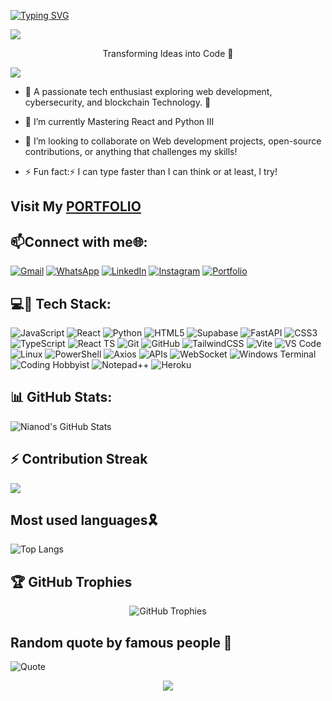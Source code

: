 [![Typing SVG](https://readme-typing-svg.herokuapp.com?font=sans-serif&weight=500&size=25&duration=4000&pause=000&background=023702F9&center=true&width=435&lines=Hello!+Am+Arnold;A+full-stack+developer;Call+me+API+Wizard%F0%9F%98%8E;Welcome+to+my+profile;Can+we+collaborate%3F)](https://git.io/typing-svg)

  <a><img src='https://i.imgur.com/LyHic3i.gif'/></a>
  <p align="center"> Transforming Ideas into Code 👑</p>
  <a><img src='https://i.imgur.com/LyHic3i.gif'/></a>


- 👀 A passionate tech enthusiast exploring web development, cybersecurity, and blockchain Technology. 🚀
  
- 🌱 I’m currently Mastering React and Python III
  
- 💞️ I’m looking to collaborate on Web development projects, open-source contributions, or anything that challenges my skills!
  
- ⚡ Fun fact:⚡ I can type faster than I can think or at least, I try!


 
## Visit My <a href="https://stack-by-arnold.vercel.app/"> PORTFOLIO </a>





<!---
nianod/nianod is a ✨ special ✨ repository because its `README.md` (this file) appears on your GitHub profile.
You can click the Preview link to take a look at your changes.
--->
 ## 📫Connect with me🌐:
[![Gmail](https://img.shields.io/badge/Gmail-D14836?style=for-the-badge&logo=gmail&logoColor=white)](mailto:arnoldkk422@gmail.com)
[![WhatsApp](https://img.shields.io/badge/WhatsApp-25D366?style=for-the-badge&logo=whatsapp&logoColor=white)](https://wa.link/ft2zsu)
[![LinkedIn](https://img.shields.io/badge/LinkedIn-0A66C2?style=for-the-badge&logo=linkedin&logoColor=white)](www.linkedin.com/in/arnold-wanza-b51654330)
[![Instagram](https://img.shields.io/badge/Instagram-%23E4405F.svg?style=for-the-badge&logo=instagram&logoColor=white)](https://www.instagram.com/ar_nold._/)
[![Portfolio](https://img.shields.io/badge/Portfolio-000000?style=for-the-badge&logo=About.me&logoColor=white)](https://stack-by-arnold.vercel.app/)



## 💻🧷 Tech Stack:
![JavaScript](https://img.shields.io/badge/JavaScript-F7DF1E?style=for-the-badge&logo=javascript&logoColor=black)
![React](https://img.shields.io/badge/React-20232A?style=for-the-badge&logo=react&logoColor=61DAFB)
![Python](https://img.shields.io/badge/Python-3776AB?style=for-the-badge&logo=python&logoColor=white)
![HTML5](https://img.shields.io/badge/HTML5-E34F26?style=for-the-badge&logo=html5&logoColor=white)
![Supabase](https://img.shields.io/badge/Supabase-3FCF8E?style=for-the-badge&logo=supabase&logoColor=white)
![FastAPI](https://img.shields.io/badge/FastAPI-005571?style=for-the-badge&logo=fastapi&logoColor=white)
![CSS3](https://img.shields.io/badge/CSS3-1572B6?style=for-the-badge&logo=css3&logoColor=white)
![TypeScript](https://img.shields.io/badge/TypeScript-3178C6?style=for-the-badge&logo=typescript&logoColor=white)
![React TS](https://img.shields.io/badge/React_TS-3178C6?style=for-the-badge&logo=react&logoColor=white)
![Git](https://img.shields.io/badge/Git-F05032?style=for-the-badge&logo=git&logoColor=white)
![GitHub](https://img.shields.io/badge/GitHub-181717?style=for-the-badge&logo=github&logoColor=white)
![TailwindCSS](https://img.shields.io/badge/TailwindCSS-%2338B2AC?style=for-the-badge&logo=tailwind-css&logoColor=white)
![Vite](https://img.shields.io/badge/Vite-646CFF?style=for-the-badge&logo=vite&logoColor=white)
![VS Code](https://img.shields.io/badge/VS%20Code-007ACC?style=for-the-badge&logo=visual-studio-code&logoColor=white)
![Linux](https://img.shields.io/badge/Linux-FCC624?style=for-the-badge&logo=linux&logoColor=black)
![PowerShell](https://img.shields.io/badge/PowerShell-5391FE?style=for-the-badge&logo=powershell&logoColor=white)
![Axios](https://img.shields.io/badge/Axios-5A29E4?style=for-the-badge&logo=axios&logoColor=white)
![APIs](https://img.shields.io/badge/APIs-005571?style=for-the-badge&logo=api&logoColor=white)
![WebSocket](https://img.shields.io/badge/WebSocket-4B8BBE?style=for-the-badge&logo=websocket&logoColor=white)
![Windows Terminal](https://img.shields.io/badge/Windows%20Terminal-4D4D4D?style=for-the-badge&logo=windows-terminal&logoColor=white)
![Coding Hobbyist](https://img.shields.io/badge/-Coding%20Hobbyist-green?style=for-the-badge)
![Notepad++](https://img.shields.io/badge/Notepad++-90E59A?style=for-the-badge&logo=notepad++&logoColor=black)
![Heroku](https://img.shields.io/badge/Heroku-430098?style=for-the-badge&logo=heroku&logoColor=white)







## 📊 GitHub Stats:
![Nianod's GitHub Stats](https://github-readme-stats.vercel.app/api?username=nianod&show_icons=true&theme=radical) 


## ⚡ Contribution Streak  
![](https://nirzak-streak-stats.vercel.app/?user=nianod&theme=dark&hide_border=false)<br/>

## Most used languages🎗️
![Top Langs](https://github-readme-stats.vercel.app/api/top-langs/?username=nianod&layout=compact&langs_count=8&theme=dark)


## 🏆 GitHub Trophies
<div align="center">
  <img src="https://github-profile-trophy.vercel.app/?username=nianod&theme=radical" alt="GitHub Trophies" />
</div>


  ## Random quote by famous people 🧠
![Quote](https://quotes-github-readme.vercel.app/api?type=horizontal&theme=tokyonight)




<p align="center">
     <img src="https://capsule-render.vercel.app/api?type=waving&color=gradient&height=100&section=footer"/>
</p>




